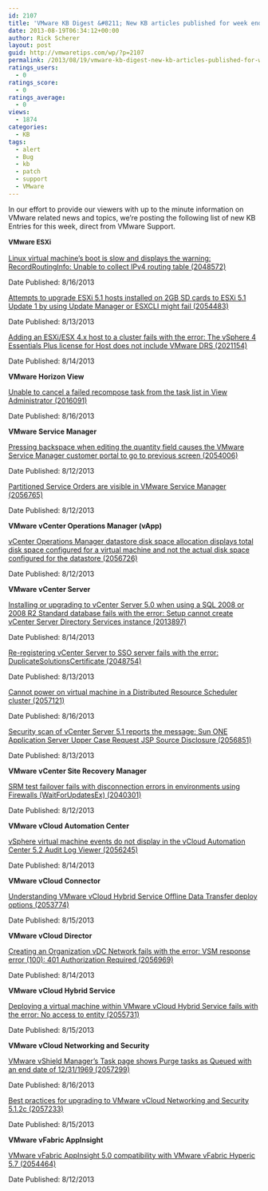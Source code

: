 ```yaml
---
id: 2107
title: 'VMware KB Digest &#8211; New KB articles published for week ending 8/17/13'
date: 2013-08-19T06:34:12+00:00
author: Rick Scherer
layout: post
guid: http://vmwaretips.com/wp/?p=2107
permalink: /2013/08/19/vmware-kb-digest-new-kb-articles-published-for-week-ending-81713/
ratings_users:
  - 0
ratings_score:
  - 0
ratings_average:
  - 0
views:
  - 1874
categories:
  - KB
tags:
  - alert
  - Bug
  - kb
  - patch
  - support
  - VMware
---
```

In our effort to provide our viewers with up to the minute information on VMware related news and topics, we&#8217;re posting the following list of new KB Entries for this week, direct from VMware Support.

<strong style="font-size: 13px; line-height: 19px;"><!--more-->VMware ESXi</strong>

[Linux virtual machine’s boot is slow and displays the warning: RecordRoutingInfo: Unable to collect IPv4 routing table (2048572)](http://kb.vmware.com/kb/2048572)
  
Date Published: 8/16/2013
  
[Attempts to upgrade ESXi 5.1 hosts installed on 2GB SD cards to ESXi 5.1 Update 1 by using Update Manager or ESXCLI might fail (2054483)](http://kb.vmware.com/kb/2054483)
  
Date Published: 8/13/2013
  
[Adding an ESXi/ESX 4.x host to a cluster fails with the error: The vSphere 4 Essentials Plus license for Host does not include VMware DRS (2021154)](http://kb.vmware.com/kb/2021154)
  
Date Published: 8/14/2013

**VMware Horizon View**
  
[Unable to cancel a failed recompose task from the task list in View Administrator (2016091)](http://kb.vmware.com/kb/2016091)
  
Date Published: 8/16/2013

**VMware Service Manager**
  
[Pressing backspace when editing the quantity field causes the VMware Service Manager customer portal to go to previous screen (2054006)](http://kb.vmware.com/kb/2054006)
  
Date Published: 8/12/2013
  
[Partitioned Service Orders are visible in VMware Service Manager (2056765)](http://kb.vmware.com/kb/2056765)
  
Date Published: 8/12/2013

**VMware vCenter Operations Manager (vApp)**
  
[vCenter Operations Manager datastore disk space allocation displays total disk space configured for a virtual machine and not the actual disk space configured for the datastore (2056726)](http://kb.vmware.com/kb/2056726)
  
Date Published: 8/12/2013

**VMware vCenter Server**
  
[Installing or upgrading to vCenter Server 5.0 when using a SQL 2008 or 2008 R2 Standard database fails with the error: Setup cannot create vCenter Server Directory Services instance (2013897)](http://kb.vmware.com/kb/2013897)
  
Date Published: 8/14/2013
  
[Re-registering vCenter Server to SSO server fails with the error: DuplicateSolutionsCertificate (2048754)](http://kb.vmware.com/kb/2048754)
  
Date Published: 8/13/2013
  
[Cannot power on virtual machine in a Distributed Resource Scheduler cluster (2057121)](http://kb.vmware.com/kb/2057121)
  
Date Published: 8/16/2013
  
[Security scan of vCenter Server 5.1 reports the message: Sun ONE Application Server Upper Case Request JSP Source Disclosure (2056851)](http://kb.vmware.com/kb/2056851)
  
Date Published: 8/13/2013

**VMware vCenter Site Recovery Manager**
  
[SRM test failover fails with disconnection errors in environments using Firewalls (WaitForUpdatesEx) (2040301)](http://kb.vmware.com/kb/2040301)
  
Date Published: 8/12/2013

**VMware vCloud Automation Center**
  
[vSphere virtual machine events do not display in the vCloud Automation Center 5.2 Audit Log Viewer (2056245)](http://kb.vmware.com/kb/2056245)
  
Date Published: 8/14/2013

**VMware vCloud Connector**
  
[Understanding VMware vCloud Hybrid Service Offline Data Transfer deploy options (2053774)](http://kb.vmware.com/kb/2053774)
  
Date Published: 8/15/2013

**VMware vCloud Director**
  
[Creating an Organization vDC Network fails with the error: VSM response error (100): 401 Authorization Required (2056969)](http://kb.vmware.com/kb/2056969)
  
Date Published: 8/14/2013

**VMware vCloud Hybrid Service**
  
[Deploying a virtual machine within VMware vCloud Hybrid Service fails with the error: No access to entity (2055731)](http://kb.vmware.com/kb/2055731)
  
Date Published: 8/15/2013

**VMware vCloud Networking and Security**
  
[VMware vShield Manager’s Task page shows Purge tasks as Queued with an end date of 12/31/1969 (2057299)](http://kb.vmware.com/kb/2057299)
  
Date Published: 8/16/2013
  
[Best practices for upgrading to VMware vCloud Networking and Security 5.1.2c (2057233)](http://kb.vmware.com/kb/2057233)
  
Date Published: 8/15/2013

**VMware vFabric AppInsight**
  
[VMware vFabric AppInsight 5.0 compatibility with VMware vFabric Hyperic 5.7 (2054464)](http://kb.vmware.com/kb/2054464)
  
Date Published: 8/12/2013